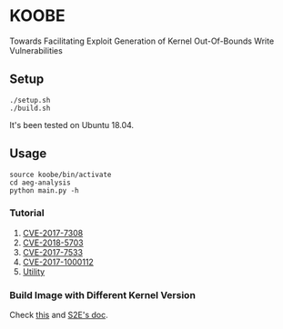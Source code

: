 # KOOBE
Towards Facilitating Exploit Generation of Kernel Out-Of-Bounds Write Vulnerabilities

## Setup
```
./setup.sh
./build.sh
```

It's been tested on Ubuntu 18.04.

## Usage
```
source koobe/bin/activate
cd aeg-analysis
python main.py -h
```

### Tutorial
1. [CVE-2017-7308](aeg-analysis/testcases/CVE-2017-7308)
2. [CVE-2018-5703](aeg-analysis/testcases/CVE-2018-5703)
3. [CVE-2017-7533](aeg-analysis/testcases/CVE-2017-7533)
4. [CVE-2017-1000112](aeg-analysis/testcases/CVE-2017-1000112)
5. [Utility](aeg-analysis)

### Build Image with Different Kernel Version
Check [this](s2e/source/s2e/s2e-linux-kernel/README.md) and [S2E's doc](s2e/source/s2e-linux-kernel/README.md).


